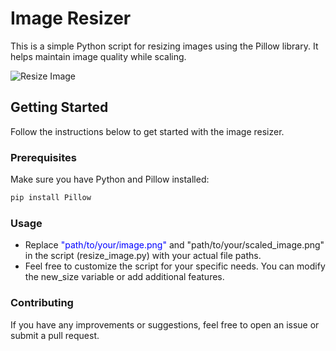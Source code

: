 # Image Resizer

This is a simple Python script for resizing images using the Pillow library. It helps maintain image quality while scaling.

![Resize Image](https://www.bing.com/images/create/an-image-for-image-resizer-project/1-65730e6544c94abe95a0211cb9524321?id=%2b66DRSXMyAH4wdr00e%2brGQ%3d%3d&view=detailv2&idpp=genimg&idpclose=1&FORM=SYDBIC)

## Getting Started

Follow the instructions below to get started with the image resizer.

### Prerequisites

Make sure you have Python and Pillow installed:

```bash
pip install Pillow
```
### Usage
* Replace <span style="color: blue;">"path/to/your/image.png"</span> and "path/to/your/scaled_image.png" in the script (resize_image.py) with your actual file paths.
* Feel free to customize the script for your specific needs. You can modify the new_size variable or add additional features.

### Contributing
If you have any improvements or suggestions, feel free to open an issue or submit a pull request.
